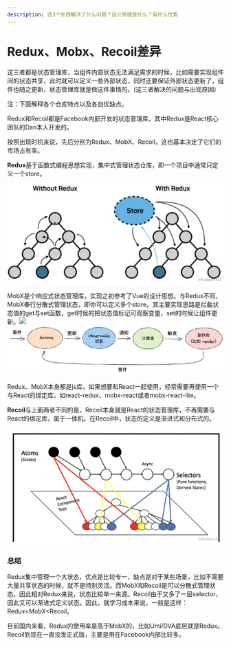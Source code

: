 ```yaml
---
description: 这3个东西解决了什么问题？设计原理是什么？有什么优势
---
```


# Redux、Mobx、Recoil差异

这三者都是状态管理库，当组件内部状态无法满足需求的时候，比如需要实现组件间的状态共享，此时就可以定义一些外部状态，同时还要保证外部状态更新了，组件也随之更新，状态管理库就是做这件事情的。(这三者解决的问题与出现原因)

注：下面解释各个仓库特点以及各自优缺点。

Redux和Recoil都是Facebook内部开发的状态管理库，其中Redux是React核心团队的Dan本人开发的。

按照出现时机来说，先后分别为Redux、MobX、Recoil，这也基本决定了它们的市场占有率。

**Redux**基于函数式编程思想实现，集中式管理状态仓库，即一个项目中通常只定义一个store。

![](<../../.gitbook/assets/image (3) (1) (1).png>)

MobX是个响应式状态管理库，实现之初参考了Vue的设计思想。与Redux不同，MobX奉行分散式管理状态，即你可以定义多个store。其主要实现思路是拦截状态值的get与set函数，get时候的把状态值标记可观察变量，set的时候让组件更新。![](https://secure2.wostatic.cn/static/kGiMEcYgjUSnYSEkJzYH4p/image.png?auth\_key=1690429708-mjocgS3UsTQfDGxGho4wNu-0-c171af56f1f3e9b7a0601309bde9db29\&image\_process=resize,w\_760\&file\_size=545025)\
![](<../../.gitbook/assets/image (4) (1) (1).png>)

Redux、MobX本身都是js库，如果想要和React一起使用，经常需要再使用一个与React的绑定库，如react-redux、mobx-react或者mobx-react-lite。

**Recoil**与上面两者不同的是，Recoil本身就是React的状态管理库，不再需要与React的绑定库，属于一体机。在Recoil中，状态的定义是渐进式和分布式的。

![](<../../.gitbook/assets/image (5) (1).png>)

### 总结

Redux集中管理一个大状态，优点是比较专一，缺点是对于某些场景，比如不需要大量共享状态的时候，就不是特别灵活。而MobX和Recoil是可以分散式管理状态，因此相对Redux来说，状态比较单一来源。Recoil由于又多了一层selector，因此又可以渐进式定义状态。因此，就学习成本来说，一般是这样：Redux\<MobX\<Recoil。

目前国内来看，Redux的使用率是高于MobX的，比如Umi/DVA底层就是Redux。Recoil到现在一直没发正式版，主要是用在Facebook内部比较多。
